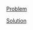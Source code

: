 [Problem](https://leetcode.com/problems/sort-an-array)

[Solution](https://leetcode.com/problems/sort-an-array/solutions/3259441/912-sort-an-array-simple-solution)
